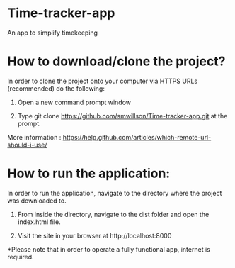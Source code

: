 # Time-tracker-app
An app to simplify timekeeping

# How to download/clone the project?

In order to clone the project onto your computer via HTTPS URLs (recommended) do the following:

1. Open a new command prompt window

2. Type git clone https://github.com/smwillson/Time-tracker-app.git at the prompt.

More information : https://help.github.com/articles/which-remote-url-should-i-use/

# How to run the application:

In order to run the application, navigate to the directory where the project was downloaded to.

1. From inside the  directory, navigate to the dist folder and open the index.html file.

2. Visit the site in your browser at http://localhost:8000

*Please note that in order to operate a fully functional app, internet is required. 
